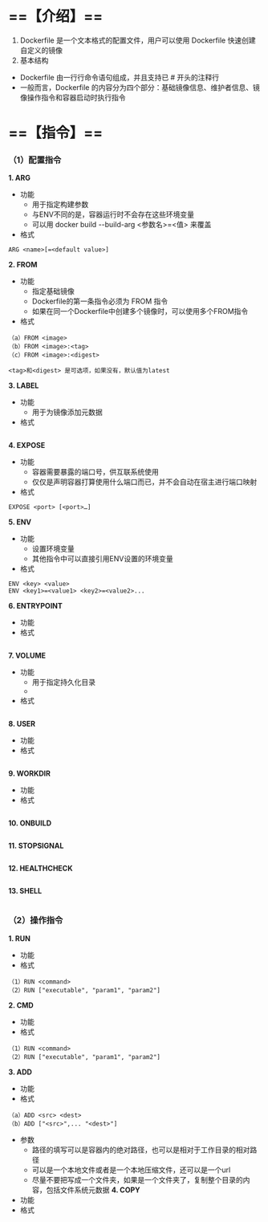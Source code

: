 # ==【介绍】==
1. Dockerfile 是一个文本格式的配置文件，用户可以使用 Dockerfile 快速创建自定义的镜像
2. 基本结构
- Dockerfile 由一行行命令语句组成，并且支持已 # 开头的注释行
- 一般而言，Dockerfile 的内容分为四个部分：基础镜像信息、维护者信息、镜像操作指令和容器启动时执行指令

# ==【指令】==
### （1）配置指令
**1. ARG**
- 功能
  - 用于指定构建参数
  - 与ENV不同的是，容器运行时不会存在这些环境变量
  - 可以用 docker build --build-arg <参数名>=<值> 来覆盖
- 格式
```
ARG <name>[=<default value>]
```
**2. FROM**
- 功能
  - 指定基础镜像
  - Dockerfile的第一条指令必须为 FROM 指令
  - 如果在同一个Dockerfile中创建多个镜像时，可以使用多个FROM指令
- 格式
```
（a）FROM <image> 
（b）FROM <image>:<tag>
（c）FROM <image>:<digest>

<tag>和<digest> 是可选项，如果没有，默认值为latest
```
**3. LABEL**
- 功能
  - 用于为镜像添加元数据
- 格式
```

```
**4. EXPOSE**
- 功能
  - 容器需要暴露的端口号，供互联系统使用
  - 仅仅是声明容器打算使用什么端口而已，并不会自动在宿主进行端口映射
- 格式
```
EXPOSE <port> [<port>…]
```
**5. ENV**
- 功能
  - 设置环境变量
  - 其他指令中可以直接引用ENV设置的环境变量
- 格式
```
ENV <key> <value>
ENV <key1>=<value1> <key2>=<value2>...
```
**6. ENTRYPOINT**
- 功能
- 格式
```

```
**7. VOLUME**
- 功能
  - 用于指定持久化目录
  - 
- 格式
```

```
**8. USER**
- 功能
- 格式
```

```
**9. WORKDIR**
- 功能
- 格式
```

```
**10. ONBUILD**
```

```
**11. STOPSIGNAL**
```

```
**12. HEALTHCHECK**
```

```
**13. SHELL**
```

```

### （2）操作指令
**1. RUN**
- 功能
- 格式
```
（1）RUN <command>
（2）RUN ["executable", "param1", "param2"]
```
**2. CMD**
- 功能
- 格式
```
（1）RUN <command>
（2）RUN ["executable", "param1", "param2"]
```
**3. ADD**
- 功能
- 格式
```
（a）ADD <src> <dest>
（b）ADD ["<src>",... "<dest>"]
```
- 参数
  - <dest>路径的填写可以是容器内的绝对路径，也可以是相对于工作目录的相对路径
  - <src>可以是一个本地文件或者是一个本地压缩文件，还可以是一个url
  - 尽量不要把<scr>写成一个文件夹，如果<src>是一个文件夹了，复制整个目录的内容，包括文件系统元数据
**4. COPY**
- 功能
- 格式
